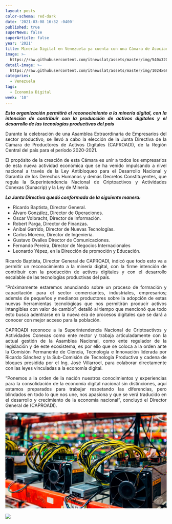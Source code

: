 ```yaml
---
layout: posts
color-schema: red-dark
date: '2021-03-08 16:32 -0400'
published: true
superNews: false
superArticle: false
year: '2021'
title: Minería Digital en Venezuela ya cuenta con una Cámara de Asociados
image: >-
  https://raw.githubusercontent.com/itnewslat/assets/master/img/540x320/Mineria-p.jpg
detail-image: >-
  https://raw.githubusercontent.com/itnewslat/assets/master/img/1024x680/Mineria-g.jpg
categories:
  - Venezuela
tags:
  - Economía Digital
week: '10'
---
```

<p style="text-align: justify;"></p>
<p style="text-align: justify;"><em><strong>Esta organización permitirá el reconocimiento a la minería digital, con la intención de contribuir con la producción de activos digitales y el desarrollo de las tecnologías productivas del país</strong></em></p>
<p style="text-align: justify;">Durante la celebración de una Asamblea Extraordinaria de Empresarios del sector productivo, se llevó a cabo la elección de la Junta Directiva de la Cámara de Productores de Activos Digitales (CAPROADI), de la Región Central del país para el período 2020-2021.</p>
<p style="text-align: justify;">El propósito de la creación de esta Cámara es unir a todos los empresarios de esta nueva actividad económica que se ha venido impulsando a nivel nacional a través de la Ley Antibloqueo para el Desarrollo Nacional y Garantía de los Derechos Humanos y demás Decretos Constituyentes, que regula la Superintendencia Nacional de Criptoactivos y Actividades Conexas (Sunacrip) y la Ley de Minería.</p>
<p style="text-align: justify;"><strong><em>La Junta Directiva quedó conformada de la siguiente manera: </em></strong></p>

<ul style="list-style-type: disc;">
	<li>Ricardo Baptista, Director General.</li>
	<li> Álvaro González, Director de Operaciones.</li>
	<li> Oscar Volbracht, Director de Información.</li>
	<li> Robert Parga, Director de Finanzas.</li>
	<li> Aníbal Garrido, Director de Nuevas Tecnologías.</li>
	<li> Carlos Moreno, Director de Ingeniería.</li>
	<li> Gustavo Ovalles Director de Comunicaciones.</li>
	<li> Fernando Pereira, Director de Negocios Internacionales</li>
	<li> Leonardo Yépez, en la Dirección de promoción y Educación.</li>
</ul>
<p style="text-align: justify;">Ricardo Baptista, Director General de CAPROADI, indicó que todo esto va a permitir un reconocimiento a la minería digital, con la firme intención de contribuir con la producción de activos digitales y con el desarrollo escalable de las tecnologías productivas del país.</p>
<p style="text-align: justify;">“Próximamente estaremos anunciando sobre un proceso de formación y capacitación para el sector comerciantes, industriales, empresarios; además de pequeños y medianos productores sobre la adopción de estas nuevas herramientas tecnológicas que nos permitirán producir activos intangibles con valor de cambio”, detalló al tiempo que mencionó que todo esto busca adentrarse en la nueva era de procesos digitales que se dará a conocer con mejor acceso para la población.</p>
<p style="text-align: justify;">CAPROADI reconoce a la Superintendencia Nacional de Criptoactivos y Actividades Conexas como ente rector y trabaja articuladamente con la actual gestión de la Asamblea Nacional, como ente regulador de la legislación y de este ecosistema, es por ello que se coloca a la orden ante la Comisión Permanente de Ciencia, Tecnología e Innovación liderada por Ricardo Sánchez y la Sub-Comisión de Tecnología Productiva y cadena de bloques presidida por el Ing. José Villarroel, para colaborar directamente con las leyes vinculadas a la economía digital.</p>
<p style="text-align: justify;">“Ponemos a la orden de la nación nuestros conocimientos y experiencias para la consolidación de la economía digital nacional sin distinciones, aquí estamos preparados para trabajar respetando las diferencias, pero blindados en todo lo que nos une, nos apasiona y que se verá traducido en el desarrollo y crecimiento de la economía nacional”, concluyó el Director General de (CAPROADI).</p>

![](https://raw.githubusercontent.com/itnewslat/assets/master/img/540x320/Mineria-p.jpg)


<img src="https://tracker.metricool.com/c3po.jpg?hash=56f88a41e39ab42c063cc51676587a04"/>
